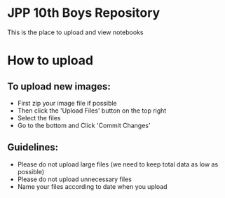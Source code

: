 # JPP 10th Boys Repository

This is the place to upload and view notebooks

# How to upload

## To upload new images:
- First zip your image file if possible
- Then click the 'Upload Files' button on the top right
- Select the files 
- Go to the bottom and Click 'Commit Changes'

## Guidelines:
- Please do not upload large files (we need to keep total data as low as possible)
- Please do not upload unnecessary files
- Name your files according to date when you upload
